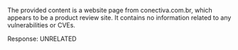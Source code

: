 The provided content is a website page from conectiva.com.br, which appears to be a product review site. It contains no information related to any vulnerabilities or CVEs.

Response: UNRELATED